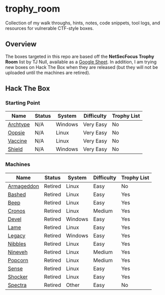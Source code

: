 # trophy_room

Collection of my walk throughs, hints, notes, code snippets, tool logs, and resources for vulnerable CTF-style boxes.

## Overview

The boxes targeted in this repo are based off the **NetSecFocus Trophy Room** list by TJ Null, available as a [Google Sheet](https://docs.google.com/spreadsheets/d/1dwSMIAPIam0PuRBkCiDI88pU3yzrqqHkDtBngUHNCw8/htmlview). In addition, I am trying new boxes on Hack The Box when they are released (but they will not be uploaded until the machines are retired).

## Hack The Box

### Starting Point

| Name | Status | System | Difficulty | Trophy List |
| ---- |--------| -------|------------|-------------|
| [Archtype](hackthebox/startingpoint/1_archtype) | N/A | Windows | Very Easy | No |
| [Oopsie](hackthebox/startingpoint/2_oopsie) | N/A | Linux | Very Easy | No |
| [Vaccine](hackthebox/startingpoint/3_vaccine) | N/A | Linux | Very Easy | No |
| [Shield](hackthebox/startingpoint/4_shield) | N/A | Windows | Very Easy | No |

### Machines

| Name | Status | System | Difficulty | Trophy List |
| ---- |--------|--------|------------|-------------|
| [Armageddon](hackthebox/machines/armageddon) | Retired | Linux | Easy | No |
| [Bashed](hackthebox/machines/bashed) | Retired | Linux | Easy | Yes |
| [Beep](hackthebox/machines/beep) | Retired | Linux | Easy | Yes |
| [Cronos](hackthebox/machines/cronos) | Retired | Linux | Medium | Yes |
| [Devel](hackthebox/machines/devel) | Retired | Windows | Easy | Yes |
| [Lame](hackthebox/machines/lame) | Retired | Linux | Easy | Yes |
| [Legacy](hackthebox/machines/legacy) | Retired | Windows | Easy | Yes |
| [Nibbles](hackthebox/machines/nibbles) | Retired | Linux | Easy | Yes |
| [Nineveh](hackthebox/machines/nineveh) | Retired | Linux | Medium | Yes |
| [Popcorn](hackthebox/machines/popcorn) | Retired | Linux | Medium | Yes |
| [Sense](hackthebox/machines/sense) | Retired | Linux | Easy | Yes |
| [Shocker](hackthebox/machines/shocker) | Retired | Linux | Easy | Yes |
| [Spectra](hackthebox/machines/spectra) | Retired | Other | Easy | No |
